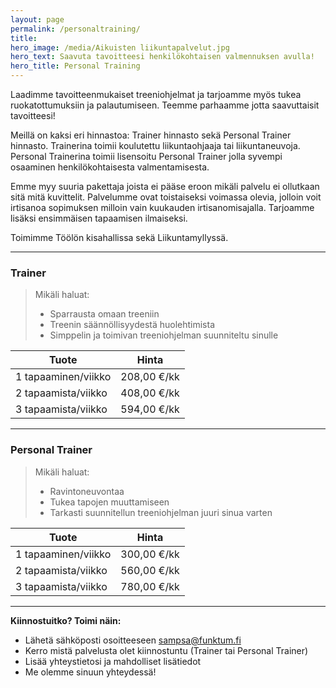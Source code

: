 ```yaml
---
layout: page
permalink: /personaltraining/
title: 
hero_image: /media/Aikuisten liikuntapalvelut.jpg
hero_text: Saavuta tavoitteesi henkilökohtaisen valmennuksen avulla!
hero_title: Personal Training
---
```


Laadimme tavoitteenmukaiset treeniohjelmat ja tarjoamme myös tukea ruokatottumuksiin ja palautumiseen. 
Teemme parhaamme jotta saavuttaisit tavoitteesi!

Meillä on kaksi eri hinnastoa: Trainer hinnasto sekä Personal Trainer hinnasto. Trainerina toimii koulutettu liikuntaohjaaja tai liikuntaneuvoja. Personal Trainerina toimii lisensoitu Personal Trainer jolla syvempi osaaminen henkilökohtaisesta valmentamisesta. 

Emme myy suuria pakettaja joista ei pääse eroon mikäli palvelu ei ollutkaan sitä mitä kuvittelit. Palvelumme ovat 
toistaiseksi voimassa olevia, jolloin voit irtisanoa sopimuksen milloin vain kuukauden irtisanomisajalla. 
Tarjoamme lisäksi ensimmäisen tapaamisen ilmaiseksi. 

Toimimme Töölön kisahallissa sekä Liikuntamyllyssä.

---

### Trainer

> Mikäli haluat:
> - Sparrausta omaan treeniin
> - Treenin säännöllisyydestä huolehtimista
> - Simppelin ja toimivan treeniohjelman suunniteltu sinulle

| Tuote                     | Hinta               |
| ------------------------- | ------------------- |
| 1 tapaaminen/viikko       | 208,00 €/kk         |
| 2 tapaamista/viikko       | 408,00 €/kk         |
| 3 tapaamista/viikko       | 594,00 €/kk         |

---

### Personal Trainer

> Mikäli haluat:
> - Ravintoneuvontaa
> - Tukea tapojen muuttamiseen
> - Tarkasti suunnitellun treeniohjelman juuri sinua varten

| Tuote                     | Hinta               |
| ------------------------- | ------------------- |
| 1 tapaaminen/viikko       | 300,00 €/kk         |
| 2 tapaamista/viikko       | 560,00 €/kk         |
| 3 tapaamista/viikko       | 780,00 €/kk         |

---

**Kiinnostuitko? Toimi näin:**
- Lähetä sähköposti osoitteeseen <sampsa@funktum.fi>
- Kerro mistä palvelusta olet kiinnostuntu (Trainer tai Personal Trainer)
- Lisää yhteystietosi ja mahdolliset lisätiedot
- Me olemme sinuun yhteydessä!



